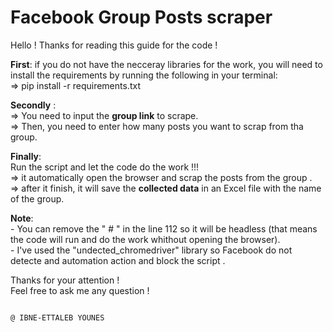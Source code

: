 # Facebook Group Posts scraper
Hello !
Thanks for reading this guide for the code !

**First**: if you do not have the necceray libraries for the work, you will need to install the requirements by running the following in your terminal:  
=> pip install -r requirements.txt

**Secondly** :  
=> You need to input the **group link** to scrape.  
=> Then, you need to enter how many posts you want to scrap from tha group.  

**Finally**:  
Run the script and let the code do the work !!!  
    => it automatically open the browser and scrap the posts from the group .  
    => after it finish, it will save the **collected data** in an Excel file with the name of the group.  

**Note**:  
    - You can remove the " # " in the line 112 so it will be headless (that means the code will run and do the work whithout opening the browser).  
    - I've used the "undected_chromedriver" library so Facebook do not detecte and automation action and block the script .  
  

Thanks for your attention !  
Feel free to ask me any question !  

                                                                                        
                                                                                        @ IBNE-ETTALEB YOUNES
